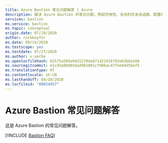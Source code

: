 ```yaml
---
title: Azure Bastion 常见问题解答 | Azure
description: 解决 Azure Bastion 的常见问题，例如可用性、支持的并发会话数、配置问题、定价。
services: bastion
ms.service: bastion
ms.topic: conceptual
origin.date: 07/10/2020
author: rockboyfor
ms.date: 09/14/2020
ms.testscope: yes
ms.testdate: 07/27/2020
ms.author: v-yeche
ms.openlocfilehash: 02575a265e9415270da871421916792e62b8a108
ms.sourcegitcommit: e1cd3a0b88d3ad962891cf90bac47fee04d5baf5
ms.translationtype: HT
ms.contentlocale: zh-CN
ms.lasthandoff: 09/10/2020
ms.locfileid: "89654957"
---
```

<!--Verified successfully-->
# <a name="azure-bastion-faq"></a>Azure Bastion 常见问题解答

这是 Azure Bastion 的常见问题解答。

[!INCLUDE [Bastion FAQ](../../includes/bastion-faq-include.md)]

<!-- Update_Description: update meta properties, wording update, update link -->